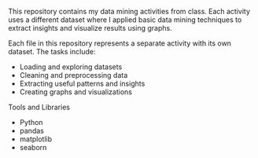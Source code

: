 This repository contains my data mining activities from class. Each activity uses a different dataset where I applied basic data mining techniques to extract insights and visualize results using graphs.

Each file in this repository represents a separate activity with its own dataset. The tasks include:
* Loading and exploring datasets
* Cleaning and preprocessing data
* Extracting useful patterns and insights
* Creating graphs and visualizations

Tools and Libraries
* Python 
* pandas
* matplotlib
* seaborn
